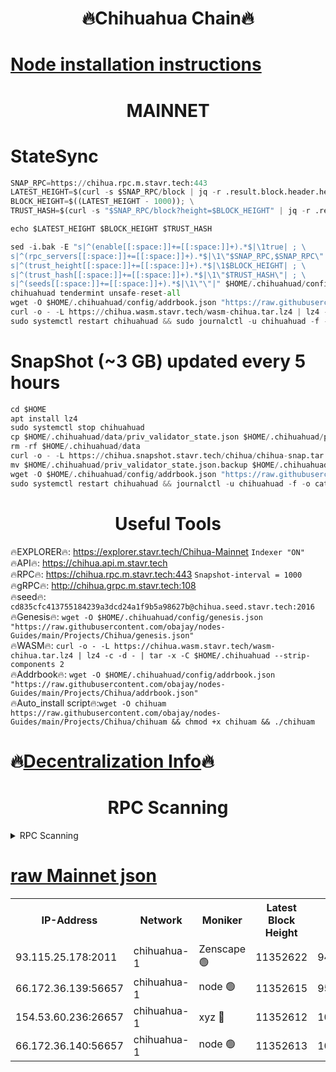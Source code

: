 <h1 align="center"> 🔥Chihuahua Chain🔥</h1>

[Node installation instructions](https://github.com/obajay/nodes-Guides/tree/main/Projects/Chihua)
=
<h1 align="center"> MAINNET</h1>

# StateSync
```python
SNAP_RPC=https://chihua.rpc.m.stavr.tech:443
LATEST_HEIGHT=$(curl -s $SNAP_RPC/block | jq -r .result.block.header.height); \
BLOCK_HEIGHT=$((LATEST_HEIGHT - 1000)); \
TRUST_HASH=$(curl -s "$SNAP_RPC/block?height=$BLOCK_HEIGHT" | jq -r .result.block_id.hash)

echo $LATEST_HEIGHT $BLOCK_HEIGHT $TRUST_HASH

sed -i.bak -E "s|^(enable[[:space:]]+=[[:space:]]+).*$|\1true| ; \
s|^(rpc_servers[[:space:]]+=[[:space:]]+).*$|\1\"$SNAP_RPC,$SNAP_RPC\"| ; \
s|^(trust_height[[:space:]]+=[[:space:]]+).*$|\1$BLOCK_HEIGHT| ; \
s|^(trust_hash[[:space:]]+=[[:space:]]+).*$|\1\"$TRUST_HASH\"| ; \
s|^(seeds[[:space:]]+=[[:space:]]+).*$|\1\"\"|" $HOME/.chihuahuad/config/config.toml
chihuahuad tendermint unsafe-reset-all
wget -O $HOME/.chihuahuad/config/addrbook.json "https://raw.githubusercontent.com/obajay/nodes-Guides/main/Projects/Chihua/addrbook.json"
curl -o - -L https://chihua.wasm.stavr.tech/wasm-chihua.tar.lz4 | lz4 -c -d - | tar -x -C $HOME/.chihuahuad --strip-components 2
sudo systemctl restart chihuahuad && sudo journalctl -u chihuahuad -f -o cat
```
# SnapShot (~3 GB) updated every 5 hours
```python
cd $HOME
apt install lz4
sudo systemctl stop chihuahuad
cp $HOME/.chihuahuad/data/priv_validator_state.json $HOME/.chihuahuad/priv_validator_state.json.backup
rm -rf $HOME/.chihuahuad/data
curl -o - -L https://chihua.snapshot.stavr.tech/chihua/chihua-snap.tar.lz4 | lz4 -c -d - | tar -x -C $HOME/.chihuahuad --strip-components 2
mv $HOME/.chihuahuad/priv_validator_state.json.backup $HOME/.chihuahuad/data/priv_validator_state.json
wget -O $HOME/.chihuahuad/config/addrbook.json "https://raw.githubusercontent.com/obajay/nodes-Guides/main/Projects/Chihua/addrbook.json"
sudo systemctl restart chihuahuad && journalctl -u chihuahuad -f -o cat
```

 <h1 align="center"> Useful Tools</h1>

🔥EXPLORER🔥:     https://explorer.stavr.tech/Chihua-Mainnet        `Indexer "ON"` \
🔥API🔥:          https://chihua.api.m.stavr.tech \
🔥RPC🔥:          https://chihua.rpc.m.stavr.tech:443              `Snapshot-interval = 1000` \
🔥gRPC🔥:         http://chihua.grpc.m.stavr.tech:108 \
🔥seed🔥:      `cd835cfc413755184239a3dcd24a1f9b5a98627b@chihua.seed.stavr.tech:2016` \
🔥Genesis🔥:   `wget -O $HOME/.chihuahuad/config/genesis.json "https://raw.githubusercontent.com/obajay/nodes-Guides/main/Projects/Chihua/genesis.json"` \
🔥WASM🔥:      `curl -o - -L https://chihua.wasm.stavr.tech/wasm-chihua.tar.lz4 | lz4 -c -d - | tar -x -C $HOME/.chihuahuad --strip-components 2` \
🔥Addrbook🔥:  `wget -O $HOME/.chihuahuad/config/addrbook.json "https://raw.githubusercontent.com/obajay/nodes-Guides/main/Projects/Chihua/addrbook.json"` \
🔥Auto_install script🔥:`wget -O chihuam https://raw.githubusercontent.com/obajay/nodes-Guides/main/Projects/Chihua/chihuam && chmod +x chihuam && ./chihuam`

🔥[Decentralization Info](https://github.com/obajay/StateSync-snapshots/tree/main/Projects/Chihua/Decentralization)🔥
=
<h1 align="center"> RPC Scanning</h1>

<details>
<summary>RPC Scanning</summary>

<h2 align="center"> We scan nodes in real time every 4 hours. And we provide the final result of RPC endpoints.
We cannot influence the operation of these nodes in any way. </h2>


```python
If Voting Power is higher than 0 --> then the Node is a validator of the network and may be subject to attack and be a potential threat to the chain.
```
```python
We marked such validators with a red symbol
```

</details>

[raw Mainnet json](https://rpc-check.chihuam.stavr.tech/chihuam/rpc-chihuam-result.json)
=



<table><tr><th>IP-Address</th><th>Network</th><th>Moniker</th><th>Latest Block Height</th><th>Earliest Block Height</th><th>Catching Up</th><th>Tx Index</th><th>Voting Power</th><th>Scan Time</th></tr><tr><td>93.115.25.178:2011</td><td>chihuahua-1</td><td>Zenscape 🟢</td><td>11352622</td><td>9431588</td><td>False</td><td>on</td><td>0</td><td>2024-02-08T10:32:59.303718650UTC</td></tr><tr><td>66.172.36.139:56657</td><td>chihuahua-1</td><td>node 🟢</td><td>11352615</td><td>9568963</td><td>False</td><td>on</td><td>0</td><td>2024-02-08T10:32:19.727736597UTC</td></tr><tr><td>154.53.60.236:26657</td><td>chihuahua-1</td><td>xyz 🔴</td><td>11352612</td><td>10662121</td><td>False</td><td>off</td><td>110607328</td><td>2024-02-08T10:31:59.559242382UTC</td></tr><tr><td>66.172.36.140:56657</td><td>chihuahua-1</td><td>node 🟢</td><td>11352613</td><td>10925389</td><td>False</td><td>on</td><td>0</td><td>2024-02-08T10:32:04.577904165UTC</td></tr></table>